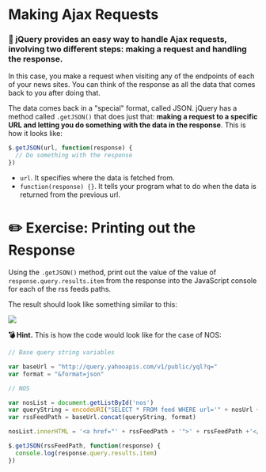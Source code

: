 # Making Ajax Requests

### 🌟 jQuery provides an easy way to handle Ajax requests, involving two different steps: **making a request and handling the response**.

In this case, you make a request when visiting any of the endpoints of each of your news sites. You can think of the response as all the data that comes back to you after doing that.

The data comes back in a "special" format, called JSON. jQuery has a method called `.getJSON()` that does just that: **making a request to a specific URL and letting you do something with the data in the response**. This is how it looks like:

```javascript
$.getJSON(url, function(response) {
  // Do something with the response
})
```

* `url`. It specifies where the data is fetched from.
* `function(response) {}`. It tells your program what to do when the data is returned from the previous url.





# ✏️ Exercise: Printing out the Response

Using the `.getJSON()` method, print out the value of the value of `response.query.results.item` from the response into the JavaScript console for each of the rss feeds paths.

The result should look like something similar to this:

[![](http://cd.sseu.re/20170208-6q1sj.png)](http://cd.sseu.re/20170208-6q1sj.png)

**💣 Hint.** This is how the code would look like for the case of NOS:

```javascript
// Base query string variables

var baseUrl = "http://query.yahooapis.com/v1/public/yql?q="
var format = "&format=json"

// NOS

var nosList = document.getListById('nos')
var queryString = encodeURI("SELECT * FROM feed WHERE url='" + nosUrl + "' LIMIT 5")
var rssFeedPath = baseUrl.concat(queryString, format)

nosList.innerHTML = '<a href="' + rssFeedPath + '">' + rssFeedPath +'</a>'

$.getJSON(rssFeedPath, function(response) {
  console.log(response.query.results.item)
})
```
